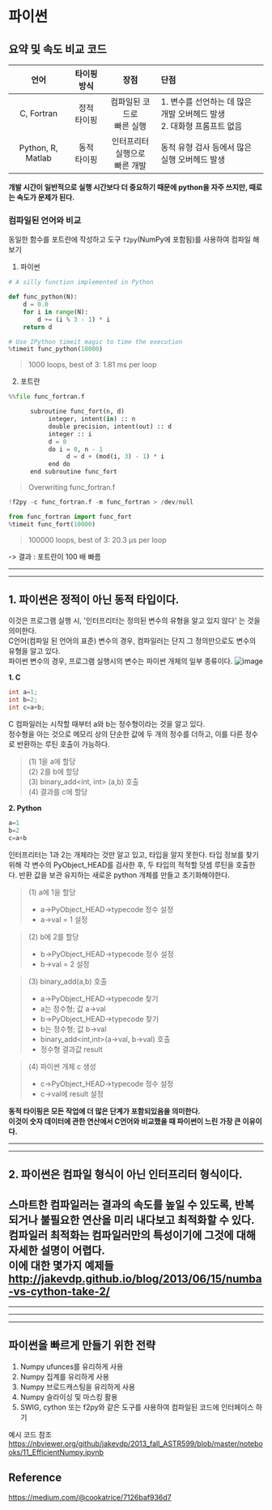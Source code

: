 # 파이썬

## 요약 및 속도 비교 코드

|언어|타이핑 방식|장점|단점|
|:------:|:-----:|:-----:|:-----|
|C, Fortran|정적 </br>타이핑|컴파일된 코드로 </br>빠른 실행|1. 변수를 선언하는 데 많은 개발 오버헤드 발생</br> 2. 대화형 프롬프트 없음|
|Python, R, Matlab|동적 </br>타이핑|인터프리터 실행으로 </br>빠른 개발|동적 유형 검사 등에서 많은 실행 오버헤드 발생|

**개발 시간이 일반적으로 실행 시간보다 더 중요하기 때문에 python을 자주 쓰지만, 때로는 속도가 문제가 된다.**

### 컴파일된 언어와 비교
동일한 함수를 포트란에 작성하고 도구 `f2py`(NumPy에 포함됨)를 사용하여 컴파일 해보기
1. 파이썬
```python
# A silly function implemented in Python

def func_python(N):
    d = 0.0
    for i in range(N):
        d += (i % 3 - 1) * i
    return d
```
```python
# Use IPython timeit magic to time the execution
%timeit func_python(10000)
```
> 1000 loops, best of 3: 1.81 ms per loop

 2. 포트란
```python
%%file func_fortran.f

      subroutine func_fort(n, d)
           integer, intent(in) :: n
           double precision, intent(out) :: d
           integer :: i
           d = 0
           do i = 0, n - 1
                d = d + (mod(i, 3) - 1) * i
           end do
      end subroutine func_fort
```
> Overwriting func_fortran.f

```python
!f2py -c func_fortran.f -m func_fortran > /dev/null
```
```python
from func_fortran import func_fort
%timeit func_fort(10000)
```
> 100000 loops, best of 3: 20.3 µs per loop

-> 결과 : 포트란이 100 배 빠름


--------
--------
## 1. 파이썬은 정적이 아닌 동적 타입이다.
이것은 프로그램 실행 시, '인터프리터는 정의된 변수의 유형을 알고 있지 않다' 는 것을 의미한다.   
C언어(컴파일 된 언어의 표준) 변수의 경우, 컴파일러는 단지 그 정의만으로도 변수의 유형을 알고 있다.  
파이썬 변수의 경우, 프로그램 실행시의 변수는 파이썬 개체의 일부 종류이다. 
![image](https://github.com/0sun-creater/2023-CS-Study/assets/54173210/0496931e-b363-4487-8f1b-a56abfef6a3f)

**1. C**
```C
int a=1;
int b=2;
int c=a+b;
```
C 컴파일러는 시작할 때부터 a와 b는 정수형이라는 것을 알고 있다.  
정수형을 아는 것으로 메모리 상의 단순한 값에 두 개의 정수를 더하고, 이를 다른 정수로 반환하는 루틴 호출이 가능하다.  

> (1) <int> 1을 a에 할당  
> (2) <int> 2를 b에 할당  
> (3) binary_add<int, int> (a,b) 호출  
> (4) 결과를 c에 할당  

  
**2. Python**
```python
a=1
b=2
c=a+b
```

인터프리터는 1과 2는 개체라는 것만 알고 있고, 타입을 알지 못한다.
타입 정보를 찾기 위해 각 변수의 PyObject_HEAD를 검사한 후, 두 타입의 적적할 덧셈 루틴을 호출한다.
반환 값을 보관 유지하는 새로운 python 개체를 만들고 초기화해야한다.   
> (1) a에 1을 할당   
>   - a->PyObject_HEAD->typecode 정수 설정   
>   - a->val = 1 설정  
  
> (2) b에 2를 할당   
>   - b->PyObject_HEAD->typecode 정수 설정      
>   - b->val = 2 설정     
  
> (3) binary_add(a,b) 호출    
>   - a->PyObject_HEAD->typecode 찾기    
>   - a는 정수형; 값 a->val    
>   - b->PyObject_HEAD->typecode 찾기    
>   - b는 정수형; 값 b->val   
>   - binary_add<int,int>(a->val, b->val) 호출    
>   - 정수형 결과값 result    
  
> (4) 파이썬 개체 c 생성   
>   - c->PyObject_HEAD->typecode 정수 설정    
>   - c->val에 result 설정   


**동적 타이핑은 모든 작업에 더 많은 단계가 포함되있음을 의미한다.**  
**이것이 숫자 데이터에 관한 연산에서 C언어와 비교했을 때 파이썬이 느린 가장 큰 이유이다.**  
  
--------
--------
## 2. 파이썬은 컴파일 형식이 아닌 인터프리터 형식이다.

스마트한 컴파일러는 결과의 속도를 높일 수 있도록, 반복되거나 불필요한 연산을 미리 내다보고 최적화할 수 있다.  
컴파일러 최적화는 컴파일러만의 특성이기에 그것에 대해 자세한 설명이 어렵다.  
이에 대한 몇가지 예제들
http://jakevdp.github.io/blog/2013/06/15/numba-vs-cython-take-2/
--------
--------
  
--------
--------

## 파이썬을 빠르게 만들기 위한 전략
1. Numpy ufunces를 유리하게 사용
2. Numpy 집계를 유리하게 사용
3. Numpy 브로드캐스팅을 유리하게 사용
4. Numpy 슬라이싱 및 마스킹 활용
5. SWIG, cython 또는 f2py와 같은 도구를 사용하여 컴파일된 코드에 인터페이스 하기

예시 코드 참조 https://nbviewer.org/github/jakevdp/2013_fall_ASTR599/blob/master/notebooks/11_EfficientNumpy.ipynb



## Reference
https://medium.com/@cookatrice/7126baf936d7
